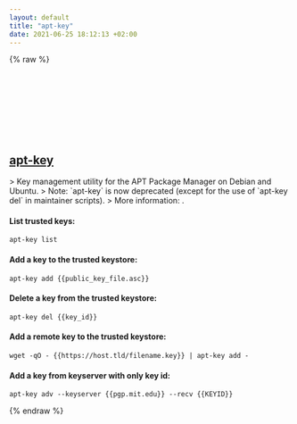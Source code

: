 ```yaml
---
layout: default
title: "apt-key"
date: 2021-06-25 18:12:13 +02:00
---
```

{% raw %}
<h2 id="apt-key">
  <a href="/en/linux/apt-key.html">apt-key</a> <a href="#apt-key"><svg class="icon">
    <use href="/assets/images/unicode_sprite.svg#link" />
  </svg></a>
</h2>
> Key management utility for the APT Package Manager on Debian and Ubuntu.
> Note: `apt-key` is now deprecated (except for the use of `apt-key del` in maintainer scripts).
> More information: <https://manpages.debian.org/latest/apt/apt-key.8.html>.

#### List trusted keys:
```shell
apt-key list
```
#### Add a key to the trusted keystore:
```shell
apt-key add {{public_key_file.asc}}
```
#### Delete a key from the trusted keystore:
```shell
apt-key del {{key_id}}
```
#### Add a remote key to the trusted keystore:
```shell
wget -qO - {{https://host.tld/filename.key}} | apt-key add -
```
#### Add a key from keyserver with only key id:
```shell
apt-key adv --keyserver {{pgp.mit.edu}} --recv {{KEYID}}
```
{% endraw %}